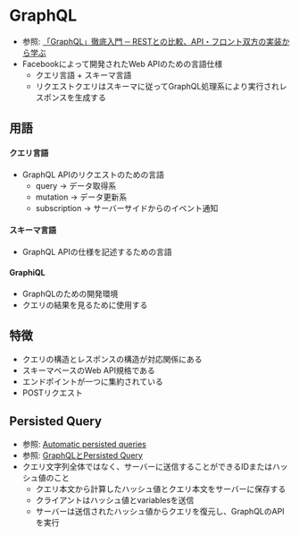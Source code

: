 # GraphQL
- 参照: [「GraphQL」徹底入門 ─ RESTとの比較、API・フロント双方の実装から学ぶ](https://employment.en-japan.com/engineerhub/entry/2018/12/26/103000)
- Facebookによって開発されたWeb APIのための言語仕様
  - クエリ言語 + スキーマ言語
  - リクエストクエリはスキーマに従ってGraphQL処理系により実行されレスポンスを生成する

## 用語
#### クエリ言語
- GraphQL APIのリクエストのための言語
  - query -> データ取得系
  - mutation -> データ更新系
  - subscription -> サーバーサイドからのイベント通知

#### スキーマ言語
- GraphQL APIの仕様を記述するための言語

#### GraphiQL
- GraphQLのための開発環境
- クエリの結果を見るために使用する

## 特徴
- クエリの構造とレスポンスの構造が対応関係にある
- スキーマベースのWeb API規格である
- エンドポイントが一つに集約されている
- POSTリクエスト

## Persisted Query
- 参照: [Automatic persisted queries](https://www.apollographql.com/docs/apollo-server/performance/apq/)
- 参照: [GraphQLとPersisted Query](https://qiita.com/Quramy/items/b3943a0c27f3ade2c57d)
- クエリ文字列全体ではなく、サーバーに送信することができるIDまたはハッシュ値のこと
  - クエリ本文から計算したハッシュ値とクエリ本文をサーバーに保存する
  - クライアントはハッシュ値とvariablesを送信
  - サーバーは送信されたハッシュ値からクエリを復元し、GraphQLのAPIを実行
